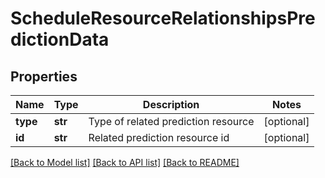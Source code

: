 # ScheduleResourceRelationshipsPredictionData

## Properties
Name | Type | Description | Notes
------------ | ------------- | ------------- | -------------
**type** | **str** | Type of related prediction resource | [optional] 
**id** | **str** | Related prediction resource id | [optional] 

[[Back to Model list]](../README.md#documentation-for-models) [[Back to API list]](../README.md#documentation-for-api-endpoints) [[Back to README]](../README.md)


